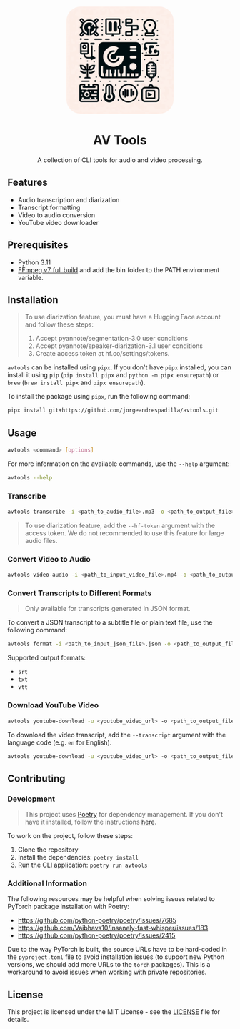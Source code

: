 <div align="center">
  <img src="assets/hero.jpeg" alt="AV Tools" width="240" style="border-radius: 2rem;" />
  <h1 align="center">AV Tools</h1>
  <p align="center">
    A collection of CLI tools for audio and video processing.
  </p>
</div>

## Features

- Audio transcription and diarization
- Transcript formatting
- Video to audio conversion
- YouTube video downloader

## Prerequisites

- Python 3.11
- [FFmpeg v7 full build](https://www.gyan.dev/ffmpeg/builds/ffmpeg-release-full.7z) and add the bin folder to the PATH environment variable.

## Installation

> To use diarization feature, you must have a Hugging Face account and follow these steps:
> 1. Accept pyannote/segmentation-3.0 user conditions
> 2. Accept pyannote/speaker-diarization-3.1 user conditions
> 3. Create access token at hf.co/settings/tokens.

`avtools` can be installed using `pipx`. If you don't have `pipx` installed, you can install it using `pip` (`pip install pipx` and `python -m pipx ensurepath`) or `brew` (`brew install pipx` and `pipx ensurepath`).

To install the package using `pipx`, run the following command:
```bash
pipx install git+https://github.com/jorgeandrespadilla/avtools.git
```

## Usage

```bash
avtools <command> [options]
```

For more information on the available commands, use the `--help` argument:

```bash
avtools --help
```

### Transcribe

```bash
avtools transcribe -i <path_to_audio_file>.mp3 -o <path_to_output_file>.json
```

> To use diarization feature, add the `--hf-token` argument with the access token. We do not recommended to use this feature for large audio files.

### Convert Video to Audio

```bash
avtools video-audio -i <path_to_input_video_file>.mp4 -o <path_to_output_audio_file>.mp3
```

### Convert Transcripts to Different Formats

> Only available for transcripts generated in JSON format.

To convert a JSON transcript to a subtitle file or plain text file, use the following command:

```bash
avtools format -i <path_to_input_json_file>.json -o <path_to_output_file>.srt
```

Supported output formats:
- `srt`
- `txt`
- `vtt`

### Download YouTube Video

```bash
avtools youtube-download -u <youtube_video_url> -o <path_to_output_file>.mp4
```

To download the video transcript, add the `--transcript` argument with the language code (e.g. `en` for English).

```bash
avtools youtube-download -u <youtube_video_url> -o <path_to_output_file>.mp4 --transcript=<language_code>
```

## Contributing

### Development

> This project uses [Poetry](https://python-poetry.org/) for dependency management. If you don't have it installed, follow the instructions [here](https://python-poetry.org/docs/#installation).

To work on the project, follow these steps:

1. Clone the repository
2. Install the dependencies: `poetry install`
3. Run the CLI application: `poetry run avtools`

### Additional Information

The following resources may be helpful when solving issues related to PyTorch package installation with Poetry:
- https://github.com/python-poetry/poetry/issues/7685
- https://github.com/Vaibhavs10/insanely-fast-whisper/issues/183
- https://github.com/python-poetry/poetry/issues/2415

Due to the way PyTorch is built, the source URLs have to be hard-coded in the `pyproject.toml` file to avoid installation issues (to support new Python versions, we should add more URLs to the `torch` packages). This is a workaround to avoid issues when working with private repositories.

## License

This project is licensed under the MIT License - see the [LICENSE](LICENSE) file for details.
